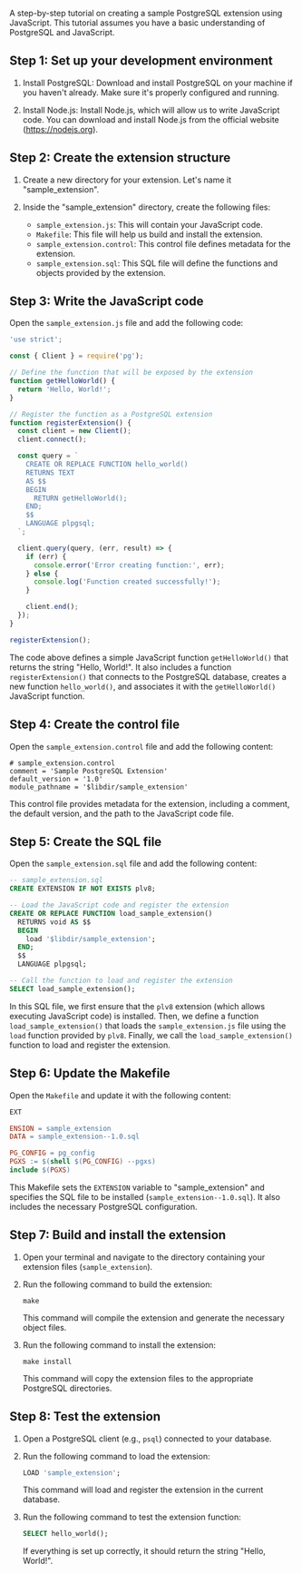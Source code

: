 A step-by-step tutorial on creating a sample PostgreSQL extension using JavaScript. This tutorial assumes you have a basic understanding of PostgreSQL and JavaScript.

Step 1: Set up your development environment
---------------------------------------------
1. Install PostgreSQL: Download and install PostgreSQL on your machine if you haven't already. Make sure it's properly configured and running.

2. Install Node.js: Install Node.js, which will allow us to write JavaScript code. You can download and install Node.js from the official website (https://nodejs.org).

Step 2: Create the extension structure
-------------------------------------
1. Create a new directory for your extension. Let's name it "sample_extension".

2. Inside the "sample_extension" directory, create the following files:
   - `sample_extension.js`: This will contain your JavaScript code.
   - `Makefile`: This file will help us build and install the extension.
   - `sample_extension.control`: This control file defines metadata for the extension.
   - `sample_extension.sql`: This SQL file will define the functions and objects provided by the extension.

Step 3: Write the JavaScript code
-------------------------------
Open the `sample_extension.js` file and add the following code:

```javascript
'use strict';

const { Client } = require('pg');

// Define the function that will be exposed by the extension
function getHelloWorld() {
  return 'Hello, World!';
}

// Register the function as a PostgreSQL extension
function registerExtension() {
  const client = new Client();
  client.connect();

  const query = `
    CREATE OR REPLACE FUNCTION hello_world()
    RETURNS TEXT
    AS $$
    BEGIN
      RETURN getHelloWorld();
    END;
    $$
    LANGUAGE plpgsql;
  `;

  client.query(query, (err, result) => {
    if (err) {
      console.error('Error creating function:', err);
    } else {
      console.log('Function created successfully!');
    }

    client.end();
  });
}

registerExtension();
```

The code above defines a simple JavaScript function `getHelloWorld()` that returns the string "Hello, World!". It also includes a function `registerExtension()` that connects to the PostgreSQL database, creates a new function `hello_world()`, and associates it with the `getHelloWorld()` JavaScript function.

Step 4: Create the control file
------------------------------
Open the `sample_extension.control` file and add the following content:

```
# sample_extension.control
comment = 'Sample PostgreSQL Extension'
default_version = '1.0'
module_pathname = '$libdir/sample_extension'
```

This control file provides metadata for the extension, including a comment, the default version, and the path to the JavaScript code file.

Step 5: Create the SQL file
---------------------------
Open the `sample_extension.sql` file and add the following content:

```sql
-- sample_extension.sql
CREATE EXTENSION IF NOT EXISTS plv8;

-- Load the JavaScript code and register the extension
CREATE OR REPLACE FUNCTION load_sample_extension()
  RETURNS void AS $$
  BEGIN
    load '$libdir/sample_extension';
  END;
  $$
  LANGUAGE plpgsql;

-- Call the function to load and register the extension
SELECT load_sample_extension();
```

In this SQL file, we first ensure that the `plv8` extension (which allows executing JavaScript code) is installed. Then, we define a function `load_sample_extension()` that loads the `sample_extension.js` file using the `load` function provided by `plv8`. Finally, we call the `load_sample_extension()` function to load and register the extension.

Step 6: Update the Makefile
---------------------------
Open the `Makefile` and update it with the following content:

```Makefile
EXT

ENSION = sample_extension
DATA = sample_extension--1.0.sql

PG_CONFIG = pg_config
PGXS := $(shell $(PG_CONFIG) --pgxs)
include $(PGXS)
```

This Makefile sets the `EXTENSION` variable to "sample_extension" and specifies the SQL file to be installed (`sample_extension--1.0.sql`). It also includes the necessary PostgreSQL configuration.

Step 7: Build and install the extension
--------------------------------------
1. Open your terminal and navigate to the directory containing your extension files (`sample_extension`).

2. Run the following command to build the extension:

   ```
   make
   ```

   This command will compile the extension and generate the necessary object files.

3. Run the following command to install the extension:

   ```
   make install
   ```

   This command will copy the extension files to the appropriate PostgreSQL directories.

Step 8: Test the extension
-------------------------
1. Open a PostgreSQL client (e.g., `psql`) connected to your database.

2. Run the following command to load the extension:

   ```sql
   LOAD 'sample_extension';
   ```

   This command will load and register the extension in the current database.

3. Run the following command to test the extension function:

   ```sql
   SELECT hello_world();
   ```

   If everything is set up correctly, it should return the string "Hello, World!".
